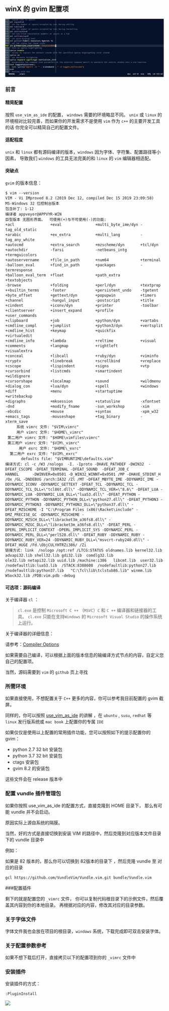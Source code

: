 ## winX 的 gvim 配置项

![](/pictures/gvim_snap_shoot.png)

### 前言


#### 精简配置

按照 `use_vim_as_ide` 的配置， `windows` 需要的环境略显不同。
`unix` 或 `linux` 的环境相对比较完善，而如果你的开发需求不是使用 `vim` 作为 `c++` 的主要开发工具的话
你完全可以精简自己的配置文件。

#### 适配程度

`unix` 和 `linux` 都有源码编译的版本，`windows` 因为字体、字符集、配置路径等小因素，
导致我们 `windows` 的工具无法完美的和 `linux` 的 `vim` 编辑器相适配。


#### 突破点

`gvim` 的版本信息：

```text
$ vim --version
VIM - Vi IMproved 8.2 (2019 Dec 12, compiled Dec 15 2019 23:09:58)
MS-Windows 32 位控制台版本
包含补丁: 1-12
编译者 appveyor@APPVYR-WIN
巨型版本 无图形界面。  可使用(+)与不可使用(-)的功能:
+acl                +eval               +multi_byte_ime/dyn -tag_old_static
+arabic             +ex_extra           +multi_lang         -tag_any_white
+autocmd            +extra_search       +mzscheme/dyn       +tcl/dyn
+autochdir          -farsi              -netbeans_intg      +termguicolors
+autoservername     +file_in_path       +num64              +terminal
-balloon_eval       +find_in_path       +packages           -termresponse
+balloon_eval_term  +float              +path_extra         +textobjects
-browse             +folding            +perl/dyn           +textprop
++builtin_terms     -footer             +persistent_undo    -tgetent
+byte_offset        +gettext/dyn        +popupwin           +timers
+channel            -hangul_input       -postscript         +title
+cindent            +iconv/dyn          +printer            -toolbar
+clientserver       +insert_expand      +profile            +user_commands
+clipboard          +job                +python/dyn         +vartabs
+cmdline_compl      +jumplist           +python3/dyn        +vertsplit
+cmdline_hist       +keymap             +quickfix           +virtualedit
+cmdline_info       +lambda             +reltime            +visual
+comments           +langmap            +rightleft          +visualextra
+conceal            +libcall            +ruby/dyn           +viminfo
+cryptv             +linebreak          +scrollbind         +vreplace
+cscope             +lispindent         +signs              +vtp
+cursorbind         +listcmds           +smartindent        +wildignore
+cursorshape        +localmap           +sound              +wildmenu
+dialog_con         +lua/dyn            +spell              +windows
+diff               +menu               +startuptime        +writebackup
+digraphs           +mksession          +statusline         -xfontset
-dnd                +modify_fname       -sun_workshop       -xim
-ebcdic             +mouse              +syntax             -xpm_w32
+emacs_tags         -mouseshape         +tag_binary         -xterm_save
     系统 vimrc 文件: "$VIM\vimrc"
     用户 vimrc 文件: "$HOME\_vimrc"
 第二用户 vimrc 文件: "$HOME\vimfiles\vimrc"
 第三用户 vimrc 文件: "$VIM\_vimrc"
      用户 exrc 文件: "$HOME\_exrc"
  第二用户 exrc 文件: "$VIM\_exrc"
       defaults file: "$VIMRUNTIME\defaults.vim"
编译方式: cl -c /W3 /nologo  -I. -Iproto -DHAVE_PATHDEF -DWIN32  -DFEAT_CSCOPE -DFEAT_TERMINAL -DFEAT_SOUND  -DFEAT_JOB_C
HANNEL      -DWINVER=0x0501 -D_WIN32_WINNT=0x0501 /MP -DHAVE_STDINT_H /Ox /GL -DNDEBUG /arch:IA32 /Zl /MT -DFEAT_MBYTE_IME -DDYNAMIC_IME -DDYNAMIC_ICONV -DDYNAMIC_GETTEXT -DFEAT_TCL -DDYNAMIC_TCL -DDYNAMIC_TCL_DLL=\"tcl86t.dll\" -DDYNAMIC_TCL_VER=\"8.6\" -DFEAT_LUA -DDYNAMIC_LUA -DDYNAMIC_LUA_DLL=\"lua53.dll\" -DFEAT_PYTHON -DDYNAMIC_PYTHON -DDYNAMIC_PYTHON_DLL=\"python27.dll\" -DFEAT_PYTHON3 -DDYNAMIC_PYTHON3 -DDYNAMIC_PYTHON3_DLL=\"python37.dll\" -DFEAT_MZSCHEME -I "C:\Program Files (x86)\Racket\include" -DMZ_PRECISE_GC -DDYNAMIC_MZSCHEME -DDYNAMIC_MZSCH_DLL=\"libracket3m_a36fs8.dll\" -DDYNAMIC_MZGC_DLL=\"libracket3m_a36fs8.dll\" -DFEAT_PERL -DPERL_IMPLICIT_CONTEXT -DPERL_IMPLICIT_SYS -DDYNAMIC_PERL -DDYNAMIC_PERL_DLL=\"perl528.dll\" -DFEAT_RUBY -DDYNAMIC_RUBY -DDYNAMIC_RUBY_VER=24 -DDYNAMIC_RUBY_DLL=\"msvcrt-ruby240.dll\" -DFEAT_HUGE /Fd.\ObjCULYHTRZi386/ /Zi
链接方式: link  /nologo /opt:ref /LTCG:STATUS oldnames.lib kernel32.lib advapi32.lib shell32.lib gdi32.lib  comdlg32.lib
ole32.lib netapi32.lib uuid.lib /machine:i386   libcmt.lib  user32.lib  /nodefaultlib:lua53.lib  /STACK:8388608  /nodefaultlib:python27.lib /nodefaultlib:python37.lib   "C:\Tcl\lib\tclstub86.lib" winmm.lib WSock32.lib /PDB:vim.pdb -debug

```

#### 可选项：源码编译

关于编译器 `cl` ：

> `cl.exe` 是控制 `Microsoft C ++` （`MSVC`）`C` 和 `C ++` 编译器和链接器的工具。 
> `cl.exe` 只能在支持`Windows` 的 `Microsoft Visual Studio` 的操作系统上运行。

关于编译器的详细信息：

请参考：[Compiler Options](https://docs.microsoft.com/en-us/cpp/build/reference/compiler-options?redirectedfrom=MSDN&view=msvc-160)

如果需要自己编译，可以根据上面的版本信息的输编译方式节点的内容，自定义您自己的配置项。

当然，源码需要到 `vim` 的 `github` 页上寻找


### 所需环境

如果直接使用，不想配置关于 `C++` 更多的内容，你可以参考我目前配置的 gvim 截屏。

同样的，你可以按照 [use_vim_as_ide](https://github.com/yangyangwithgnu/use_vim_as_ide)  的讲解
，在 `ubuntu` , `susu`, `redhat` 等 `linux` 发行版系统或 `mac book` 上配置你的专属 `IDE`
 
如果仅仅是使用以上配置的常用插件功能，您可以按照如下的提示配置你的 gvim：

- python 2.7 32 bit 安装包
- python 3.7 32 bit 安装包
- ctags 安装包
- gvim 8.2 的安装包

这些文件会在 release 版本中


### 配置 vundle 插件管理包

如果你按照 use_vim_as_ide 的配置方式，直接克隆到 HOME 目录下， 那么有可能  vundle 并不会启动。

原因实际上源自系统的隔膜。

当然，好的方式是直接切换到安装 VIM 的路径中，然后克隆到对应版本文件目录下的 vundle 目录中

例如：

如果是 82 版本的，那么你可以切换到 82版本的目录下 ，然后克隆 vundle 至 对应的目录

```bash
gcl https://github.com/VundleVim/Vundle.vim.git bundle/Vundle.vim
```

###配置插件

剩下的就是配置您的 `_vimrc` 文件， 你可以复制代码根目录下的示例文件，然后覆盖其内容到你的本地目录。
再根据对应的内容，修改其对应的目录参数。

### 关于字体文件


字体文件我也会放在项目的根目录，`windows` 系统，下载完成即可双击安装字体。


### 关于配置参数参考

如果不想下载后打开，直接拷贝以下的配置项到你的 `_vimrc` 文件中

### 安装插件

安装插件的方式：

```
:PluginInstall
````
![](./pictures/gvim_snap_shoot.png)


